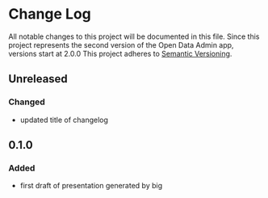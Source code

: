 # Change Log
All notable changes to this project will be documented in this file.
Since this project represents the second version of the Open Data Admin app, versions start at 2.0.0
This project adheres to [Semantic Versioning](http://semver.org/).

## Unreleased

### Changed
- updated title of changelog

## 0.1.0

### Added
- first draft of presentation generated by big
